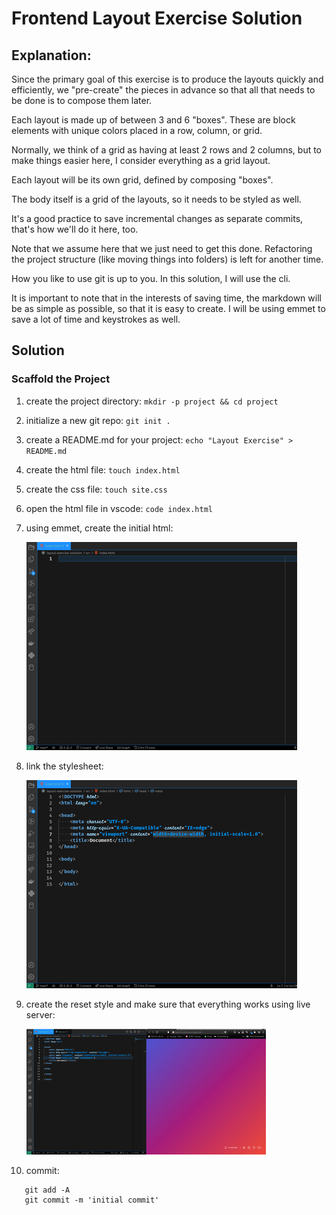 # Frontend Layout Exercise Solution

## Explanation:

Since the primary goal of this exercise is to produce the layouts quickly and
efficiently, we "pre-create" the pieces in advance so that all that needs to be
done is to compose them later.

Each layout is made up of between 3 and 6 "boxes". These are block elements with
unique colors placed in a row, column, or grid.

Normally, we think of a grid as having at least 2 rows and 2 columns, but to make
things easier here, I consider everything as a grid layout.

Each layout will be its own grid, defined by composing "boxes".

The body itself is a grid of the layouts, so it needs to be styled as well.

It's a good practice to save incremental changes as separate commits, that's 
how we'll do it here, too.

Note that we assume here that we just need to get this done. Refactoring the
project structure (like moving things into folders) is left for another time.

How you like to use git is up to you. In this solution, I will use the cli.

It is important to note that in the interests of saving time, the markdown will
be as simple as possible, so that it is easy to create. I will be using
emmet to save a lot of time and keystrokes as well.

## Solution

### Scaffold the Project
1. create the project directory: `mkdir -p project && cd project`

2. initialize a new git repo: `git init .`

3. create a README.md for your project: `echo "Layout Exercise" > README.md`

4. create the html file: `touch index.html`

5. create the css file: `touch site.css`

6. open the html file in vscode: `code index.html`

7. using emmet, create the initial html:

   ![scaffold html](img/create-html.gif)

8. link the stylesheet:

   ![link the stylesheet](img/link-the-stylesheet.gif)

9. create the reset style and make sure that everything works using live server:

    ![make sure the stylesheet works](img/make-sure-stylesheet-works.gif)

10. commit: 
```
   git add -A
   git commit -m 'initial commit'
```